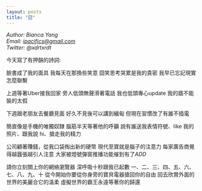 ```yaml
---
layout: posts
title: "囧"
---
```

*Author: Bianca Yang*<br>
*Email: ipacifics@gmail.com*<br>
*Twitter: @xdrtxrdt*<br>

今天寫了有押韻的詩詞:

臉書成了我的面具
我每天在那換些笑意
囧笑思考哭累是我的貴密
我早已忘記現實怎麼聯繫

上週等著Uber接我回家
旁人低頭無聲滑著電話
我也低頭專心update 我的牆不能裝的太假

下週跟老朋友去餐廳見面
好久不見後可以講到緬甸
但現在習慣改了有誰不插電

簡直像是手機的唯獨奴隸
腦筋半天等著他的呼籲
說有誰送我表情符號、like 我的照片、跟我說 hi、搶走我的精力

公司顧著賺錢，從我口袋掏出新的硬幣
現代至寶就是腦子的注意力
每家廣告商覺得越囂張越引人注意
大家被燈號彈窗推播功能催到有了*ADD*

請你立刻關上你的網絡瀏覽器
深呼吸十秒跟我已起數
一、二、三、四、五、六、七、八、九、十
從今開始你要從你身旁的寶貝電器搶回你的自由
回去欣賞外面的世界的美麗合它的溫柔
虛擬世界的霸王永遠等著你的歸還
